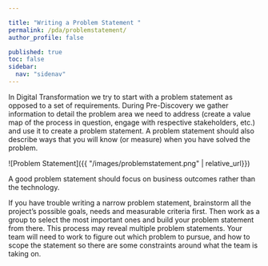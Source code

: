 ```yaml
---

title: "Writing a Problem Statement "
permalink: /pda/problemstatement/
author_profile: false

published: true
toc: false
sidebar:
  nav: "sidenav"
---
```


In Digital Transformation we try to start with a problem statement as opposed to a set of requirements. During Pre-Discovery we gather information to detail the problem area we need to address (create a value map of the process in question, engage with respective stakeholders, etc.) and use it to create a problem statement. A problem statement should also describe ways that you will know (or measure) when you have solved the problem.

![Problem Statement]({{ "/images/problemstatement.png" | relative_url}})

A good problem statement should focus on business outcomes rather than the technology.  

If you have trouble writing a narrow problem statement, brainstorm all the project’s possible goals, needs and measurable criteria first. Then work as a group to select the most important ones and build your problem statement from there. This process may reveal multiple problem statements. Your team will need to work to figure out which problem to pursue, and how to scope the statement so there are some constraints around what the team is taking on.
